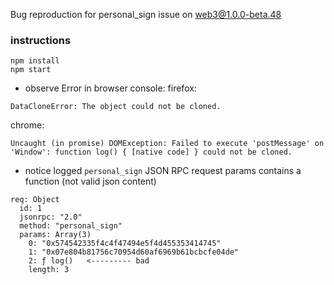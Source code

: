 Bug reproduction for personal_sign issue on web3@1.0.0-beta.48

### instructions
```
npm install
npm start
```

- observe Error in browser console:
firefox:
```
DataCloneError: The object could not be cloned.
```
chrome:
```
Uncaught (in promise) DOMException: Failed to execute 'postMessage' on 'Window': function log() { [native code] } could not be cloned.
```
- notice logged `personal_sign` JSON RPC request params contains a function (not valid json content)
```
req: Object
  id: 1
  jsonrpc: "2.0"
  method: "personal_sign"
  params: Array(3)
    0: "0x574542335f4c4f47494e5f4d455353414745"
    1: "0x07e804b81756c70954d60af6969b61bcbcfe04de"
    2: ƒ log()   <--------- bad
    length: 3
```